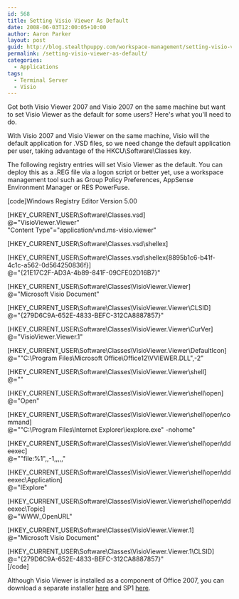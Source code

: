 ```yaml
---
id: 568
title: Setting Visio Viewer As Default
date: 2008-06-03T12:00:05+10:00
author: Aaron Parker
layout: post
guid: http://blog.stealthpuppy.com/workspace-management/setting-visio-viewer-as-default
permalink: /setting-visio-viewer-as-default/
categories:
  - Applications
tags:
  - Terminal Server
  - Visio
---
```

Got both Visio Viewer 2007 and Visio 2007 on the same machine but want to set Visio Viewer as the default for some users? Here's what you'll need to do.

With Visio 2007 and Visio Viewer on the same machine, Visio will the default application for .VSD files, so we need change the default application per user, taking advantage of the HKCU\Software\Classes key.

The following registry entries will set Visio Viewer as the default. You can deploy this as a .REG file via a logon script or better yet, use a workspace management tool such as Group Policy Preferences, AppSense Environment Manager or RES PowerFuse.

[code]Windows Registry Editor Version 5.00

[HKEY\_CURRENT\_USER\Software\Classes\.vsd]  
@="VisioViewer.Viewer"  
"Content Type"="application/vnd.ms-visio.viewer"

[HKEY\_CURRENT\_USER\Software\Classes\.vsd\shellex]

[HKEY\_CURRENT\_USER\Software\Classes\.vsd\shellex\{8895b1c6-b41f-4c1c-a562-0d564250836f}]  
@="{21E17C2F-AD3A-4b89-841F-09CFE02D16B7}"

[HKEY\_CURRENT\_USER\Software\Classes\VisioViewer.Viewer]  
@="Microsoft Visio Document"

[HKEY\_CURRENT\_USER\Software\Classes\VisioViewer.Viewer\CLSID]  
@="{279D6C9A-652E-4833-BEFC-312CA8887857}"

[HKEY\_CURRENT\_USER\Software\Classes\VisioViewer.Viewer\CurVer]  
@="VisioViewer.Viewer.1"

[HKEY\_CURRENT\_USER\Software\Classes\VisioViewer.Viewer\DefaultIcon]  
@="\"C:\\Program Files\\Microsoft Office\\Office12\\VVIEWER.DLL\",-2"

[HKEY\_CURRENT\_USER\Software\Classes\VisioViewer.Viewer\shell]  
@=""

[HKEY\_CURRENT\_USER\Software\Classes\VisioViewer.Viewer\shell\open]  
@="Open"

[HKEY\_CURRENT\_USER\Software\Classes\VisioViewer.Viewer\shell\open\command]  
@="\"C:\\Program Files\\Internet Explorer\\iexplore.exe\" -nohome"

[HKEY\_CURRENT\_USER\Software\Classes\VisioViewer.Viewer\shell\open\ddeexec]  
@="\"file:%1\",,-1,,,,,"

[HKEY\_CURRENT\_USER\Software\Classes\VisioViewer.Viewer\shell\open\ddeexec\Application]  
@="IExplore"

[HKEY\_CURRENT\_USER\Software\Classes\VisioViewer.Viewer\shell\open\ddeexec\Topic]  
@="WWW_OpenURL"

[HKEY\_CURRENT\_USER\Software\Classes\VisioViewer.Viewer.1]  
@="Microsoft Visio Document"

[HKEY\_CURRENT\_USER\Software\Classes\VisioViewer.Viewer.1\CLSID]  
@="{279D6C9A-652E-4833-BEFC-312CA8887857}"  
[/code]

Although Visio Viewer is installed as a component of Office 2007, you can download a separate installer [here](http://www.microsoft.com/downloads/details.aspx?FamilyID=d88e4542-b174-4198-ae31-6884e9edd524&DisplayLang=en) and SP1 [here](http://www.microsoft.com/downloads/details.aspx?FamilyID=14c4de7e-d940-45ec-8d56-ec2fcdf346a5&DisplayLang=en).